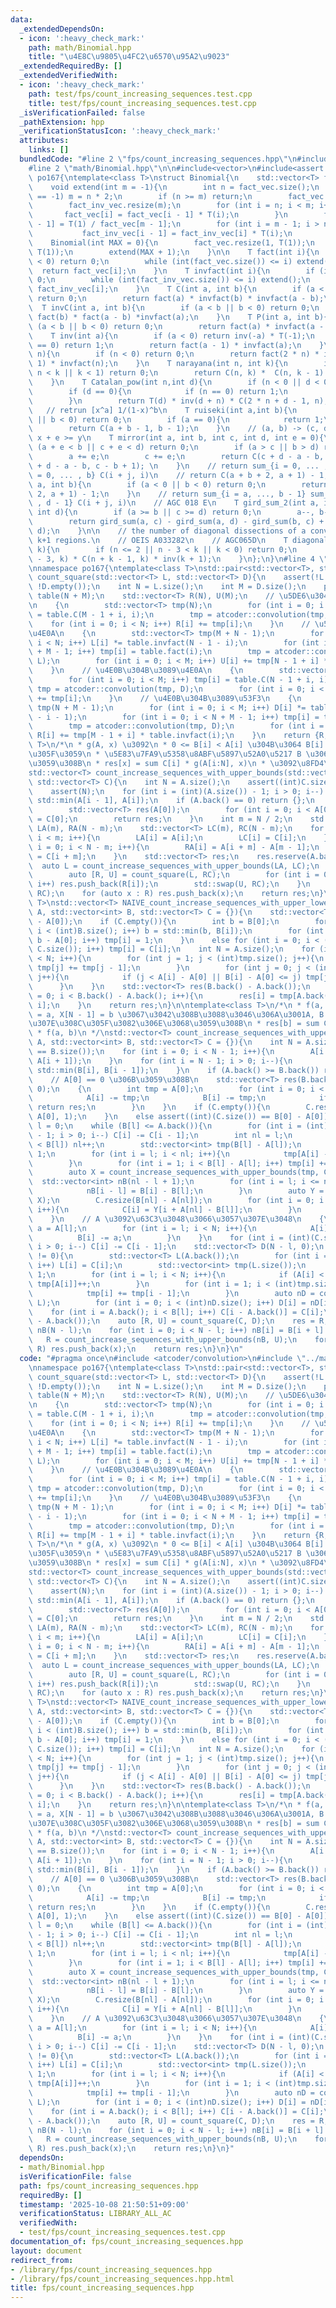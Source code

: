 ```yaml
---
data:
  _extendedDependsOn:
  - icon: ':heavy_check_mark:'
    path: math/Binomial.hpp
    title: "\u4E8C\u9805\u4FC2\u6570\u95A2\u9023"
  _extendedRequiredBy: []
  _extendedVerifiedWith:
  - icon: ':heavy_check_mark:'
    path: test/fps/count_increasing_sequences.test.cpp
    title: test/fps/count_increasing_sequences.test.cpp
  _isVerificationFailed: false
  _pathExtension: hpp
  _verificationStatusIcon: ':heavy_check_mark:'
  attributes:
    links: []
  bundledCode: "#line 2 \"fps/count_increasing_sequences.hpp\"\n#include <atcoder/convolution>\n\
    #line 2 \"math/Binomial.hpp\"\n\n#include<vector>\n#include<assert.h>\n\nnamespace\
    \ po167{\ntemplate<class T>\nstruct Binomial{\n    std::vector<T> fact_vec, fact_inv_vec;\n\
    \    void extend(int m = -1){\n        int n = fact_vec.size();\n        if (m\
    \ == -1) m = n * 2;\n        if (n >= m) return;\n        fact_vec.resize(m);\n\
    \        fact_inv_vec.resize(m);\n        for (int i = n; i < m; i++){\n     \
    \       fact_vec[i] = fact_vec[i - 1] * T(i);\n        }\n        fact_inv_vec[m\
    \ - 1] = T(1) / fact_vec[m - 1];\n        for (int i = m - 1; i > n; i--){\n \
    \           fact_inv_vec[i - 1] = fact_inv_vec[i] * T(i);\n        }\n    }\n\
    \    Binomial(int MAX = 0){\n        fact_vec.resize(1, T(1));\n        fact_inv_vec.resize(1,\
    \ T(1));\n        extend(MAX + 1);\n    }\n\n    T fact(int i){\n        if (i\
    \ < 0) return 0;\n        while (int(fact_vec.size()) <= i) extend();\n      \
    \  return fact_vec[i];\n    }\n    T invfact(int i){\n        if (i < 0) return\
    \ 0;\n        while (int(fact_inv_vec.size()) <= i) extend();\n        return\
    \ fact_inv_vec[i];\n    }\n    T C(int a, int b){\n        if (a < b || b < 0)\
    \ return 0;\n        return fact(a) * invfact(b) * invfact(a - b);\n    }\n  \
    \  T invC(int a, int b){\n        if (a < b || b < 0) return 0;\n        return\
    \ fact(b) * fact(a - b) *invfact(a);\n    }\n    T P(int a, int b){\n        if\
    \ (a < b || b < 0) return 0;\n        return fact(a) * invfact(a - b);\n    }\n\
    \    T inv(int a){\n        if (a < 0) return inv(-a) * T(-1);\n        if (a\
    \ == 0) return 1;\n        return fact(a - 1) * invfact(a);\n    }\n    T Catalan(int\
    \ n){\n        if (n < 0) return 0;\n        return fact(2 * n) * invfact(n +\
    \ 1) * invfact(n);\n    }\n    T narayana(int n, int k){\n        if (n <= 0 ||\
    \ n < k || k < 1) return 0;\n        return C(n, k) *  C(n, k - 1) * inv(n);\n\
    \    }\n    T Catalan_pow(int n,int d){\n        if (n < 0 || d < 0) return 0;\n\
    \        if (d == 0){\n            if (n == 0) return 1;\n            return 0;\n\
    \        }\n        return T(d) * inv(d + n) * C(2 * n + d - 1, n);\n    }\n \
    \   // retrun [x^a] 1/(1-x)^b\n    T ruiseki(int a,int b){\n        if (a < 0\
    \ || b < 0) return 0;\n        if (a == 0){\n            return 1;\n        }\n\
    \        return C(a + b - 1, b - 1);\n    }\n    // (a, b) -> (c, d)\n    // always\
    \ x + e >= y\n    T mirror(int a, int b, int c, int d, int e = 0){\n        if\
    \ (a + e < b || c + e < d) return 0;\n        if (a > c || b > d) return 0;\n\
    \        a += e;\n        c += e;\n        return C(c + d - a - b, c - a) - C(c\
    \ + d - a - b, c - b + 1); \n    }\n    // return sum_{i = 0, ... , a} sum_{j\
    \ = 0, ... , b} C(i + j, i)\n    // return C(a + b + 2, a + 1) - 1;\n    T gird_sum(int\
    \ a, int b){\n        if (a < 0 || b < 0) return 0;\n        return C(a + b +\
    \ 2, a + 1) - 1;\n    }\n    // return sum_{i = a, ..., b - 1} sum_{j = c, ...\
    \ , d - 1} C(i + j, i)\n    // AGC 018 E\n    T gird_sum_2(int a, int b, int c,\
    \ int d){\n        if (a >= b || c >= d) return 0;\n        a--, b--, c--, d--;\n\
    \        return gird_sum(a, c) - gird_sum(a, d) - gird_sum(b, c) + gird_sum(b,\
    \ d);\n    }\n\n    // the number of diagonal dissections of a convex n-gon into\
    \ k+1 regions.\n    // OEIS A033282\n    // AGC065D\n    T diagonal(int n, int\
    \ k){\n        if (n <= 2 || n - 3 < k || k < 0) return 0;\n        return C(n\
    \ - 3, k) * C(n + k - 1, k) * inv(k + 1);\n    }\n};\n}\n#line 4 \"fps/count_increasing_sequences.hpp\"\
    \nnamespace po167{\ntemplate<class T>\nstd::pair<std::vector<T>, std::vector<T>>\
    \ count_square(std::vector<T> L, std::vector<T> D){\n    assert(!L.empty() &&\
    \ !D.empty());\n    int N = L.size();\n    int M = D.size();\n    po167::Binomial<T>\
    \ table(N + M);\n    std::vector<T> R(N), U(M);\n    // \u5DE6\u304B\u3089\u53F3\
    \n    {\n        std::vector<T> tmp(N);\n        for (int i = 0; i < N; i++) tmp[i]\
    \ = table.C(M - 1 + i, i);\n        tmp = atcoder::convolution(tmp, L);\n    \
    \    for (int i = 0; i < N; i++) R[i] += tmp[i];\n    }\n    // \u5DE6\u304B\u3089\
    \u4E0A\n    {\n        std::vector<T> tmp(M + N - 1);\n        for (int i = 0;\
    \ i < N; i++) L[i] *= table.invfact(N - 1 - i);\n        for (int i = 0; i < N\
    \ + M - 1; i++) tmp[i] = table.fact(i);\n        tmp = atcoder::convolution(tmp,\
    \ L);\n        for (int i = 0; i < M; i++) U[i] += tmp[N - 1 + i] * table.invfact(i);\n\
    \    }\n    // \u4E0B\u304B\u3089\u4E0A\n    {\n        std::vector<T> tmp(M);\n\
    \        for (int i = 0; i < M; i++) tmp[i] = table.C(N - 1 + i, i);\n       \
    \ tmp = atcoder::convolution(tmp, D);\n        for (int i = 0; i < M; i++) U[i]\
    \ += tmp[i];\n    }\n    // \u4E0B\u304B\u3089\u53F3\n    {\n        std::vector<T>\
    \ tmp(N + M - 1);\n        for (int i = 0; i < M; i++) D[i] *= table.invfact(M\
    \ - i - 1);\n        for (int i = 0; i < N + M - 1; i++) tmp[i] = table.fact(i);\n\
    \        tmp = atcoder::convolution(tmp, D);\n        for (int i = 0; i < N; i++)\
    \ R[i] += tmp[M - 1 + i] * table.invfact(i);\n    }\n    return {R, U};\n}\ntemplate<class\
    \ T>\n/*\n * g(A, x) \u3092\n * 0 <= B[i] < A[i] \u304B\u3064 B[i] = x \u3092\u6E80\
    \u305F\u3059\n * \u5E83\u7FA9\u5358\u8ABF\u5897\u52A0\u5217 B \u306E\u6570\u3068\
    \u3059\u308B\n * res[x] = sum C[i] * g(A[i:N], x)\n * \u3092\u8FD4\u3059\n */\n\
    std::vector<T> count_increase_sequences_with_upper_bounds(std::vector<int> A,\
    \ std::vector<T> C){\n    int N = A.size();\n    assert((int)C.size() == N);\n\
    \    assert(N);\n    for (int i = (int)(A.size()) - 1; i > 0; i--) A[i - 1] =\
    \ std::min(A[i - 1], A[i]);\n    if (A.back() == 0) return {};\n    if (N == 1){\n\
    \        std::vector<T> res(A[0]);\n        for (int i = 0; i < A[0]; i++) res[i]\
    \ = C[0];\n        return res;\n    }\n    int m = N / 2;\n    std::vector<int>\
    \ LA(m), RA(N - m);\n    std::vector<T> LC(m), RC(N - m);\n    for (int i = 0;\
    \ i < m; i++){\n        LA[i] = A[i];\n        LC[i] = C[i];\n    }\n    for (int\
    \ i = 0; i < N - m; i++){\n        RA[i] = A[i + m] - A[m - 1];\n        RC[i]\
    \ = C[i + m];\n    }\n    std::vector<T> res;\n    res.reserve(A.back());\n  \
    \  auto L = count_increase_sequences_with_upper_bounds(LA, LC);\n    if (!L.empty()){\n\
    \        auto [R, U] = count_square(L, RC);\n        for (int i = 0; i < (int)R.size();\
    \ i++) res.push_back(R[i]);\n        std::swap(U, RC);\n    }\n    auto R = count_increase_sequences_with_upper_bounds(RA,\
    \ RC);\n    for (auto x : R) res.push_back(x);\n    return res;\n}\ntemplate<class\
    \ T>\nstd::vector<T> NAIVE_count_increase_sequences_with_upper_lower_bounds(std::vector<int>\
    \ A, std::vector<int> B, std::vector<T> C = {}){\n    std::vector<T> tmp(B.back()\
    \ - A[0]);\n    if (C.empty()){\n        int b = B[0];\n        for (int i = 1;\
    \ i < (int)B.size(); i++) b = std::min(b, B[i]);\n        for (int i = 0; i <\
    \ b - A[0]; i++) tmp[i] = 1;\n    }\n    else for (int i = 0; i < (int)std::min(tmp.size(),\
    \ C.size()); i++) tmp[i] = C[i];\n    int N = A.size();\n    for (int i = 1; i\
    \ < N; i++){\n        for (int j = 1; j < (int)tmp.size(); j++){\n           \
    \ tmp[j] += tmp[j - 1];\n        }\n        for (int j = 0; j < (int)tmp.size();\
    \ j++){\n            if (j < A[i] - A[0] || B[i] - A[0] <= j) tmp[j] = 0;\n  \
    \      }\n    }\n    std::vector<T> res(B.back() - A.back());\n    for (int i\
    \ = 0; i < B.back() - A.back(); i++){\n        res[i] = tmp[A.back() - A[0] +\
    \ i];\n    }\n    return res;\n}\n\ntemplate<class T>\n/*\n * f(a, b) \u3092 X[0]\
    \ = a, X[N - 1] = b \u3067\u3042\u308B\u3088\u3046\u306A\u3001A, B \u306B\u631F\
    \u307E\u308C\u305F\u3082\u306E\u3068\u3059\u308B\n * res[b] = sum C[a - A[0]]\
    \ * f(a, b)\n */\nstd::vector<T> count_increase_sequences_with_upper_lower_bounds(std::vector<int>\
    \ A, std::vector<int> B, std::vector<T> C = {}){\n    int N = A.size();\n    assert(A.size()\
    \ == B.size());\n    for (int i = 0; i < N - 1; i++){\n        A[i + 1] = std::max(A[i],\
    \ A[i + 1]);\n    }\n    for (int i = N - 1; i > 0; i--){\n        B[i - 1] =\
    \ std::min(B[i], B[i - 1]);\n    }\n    if (A.back() >= B.back()) return {};\n\
    \    // A[0] == 0 \u306B\u3059\u308B\n    std::vector<T> res(B.back() - A.back(),\
    \ 0);\n    {\n        int tmp = A[0];\n        for (int i = 0; i < N; i++){\n\
    \            A[i] -= tmp;\n            B[i] -= tmp;\n            if (A[i] >= B[i])\
    \ return res;\n        }\n    }\n    if (C.empty()){\n        C.resize(B[0] -\
    \ A[0], 1);\n    }\n    else assert((int)(C.size()) == B[0] - A[0]);\n    int\
    \ l = 0;\n    while (B[l] <= A.back()){\n        for (int i = (int)(C.size())\
    \ - 1; i > 0; i--) C[i] -= C[i - 1];\n        int nl = l;\n        while (A[nl]\
    \ < B[l]) nl++;\n        std::vector<int> tmp(B[l] - A[l]);\n        tmp[0] =\
    \ 1;\n        for (int i = l; i < nl; i++){\n            tmp[A[i] - A[l]]++;\n\
    \        }\n        for (int i = 1; i < B[l] - A[l]; i++) tmp[i] += tmp[i - 1];\n\
    \        auto X = count_increase_sequences_with_upper_bounds(tmp, C);\n      \
    \  std::vector<int> nB(nl - l + 1);\n        for (int i = l; i <= nl; i++){\n\
    \            nB[i - l] = B[i] - B[l];\n        }\n        auto Y = count_increase_sequences_with_upper_bounds(nB,\
    \ X);\n        C.resize(B[nl] - A[nl]);\n        for (int i = 0; i < B[nl] - A[nl];\
    \ i++){\n            C[i] = Y[i + A[nl] - B[l]];\n        }\n        l = nl;\n\
    \    }\n    // A \u3092\u63C3\u3048\u3066\u3057\u307E\u3048\n    {\n        int\
    \ a = A[l];\n        for (int i = l; i < N; i++){\n            A[i] -= a;\n  \
    \          B[i] -= a;\n        }\n    }\n    for (int i = (int)(C.size()) - 1;\
    \ i > 0; i--) C[i] -= C[i - 1];\n    std::vector<T> D(N - l, 0);\n    if (A.back()\
    \ != 0){\n        std::vector<T> L(A.back());\n        for (int i = 0; i < (int)L.size();\
    \ i++) L[i] = C[i];\n        std::vector<int> tmp(L.size());\n        tmp[0] =\
    \ 1;\n        for (int i = l; i < N; i++){\n            if (A[i] < (int)tmp.size())\
    \ tmp[A[i]]++;\n        }\n        for (int i = 1; i < (int)tmp.size(); i++){\n\
    \            tmp[i] += tmp[i - 1];\n        }\n        auto nD = count_increase_sequences_with_upper_bounds(tmp,\
    \ L);\n        for (int i = 0; i < (int)nD.size(); i++) D[i] = nD[i];\n    }\n\
    \    for (int i = A.back(); i < B[l]; i++) C[i - A.back()] = C[i];\n    C.resize(B[l]\
    \ - A.back());\n    auto [R, U] = count_square(C, D);\n    res = R;\n    std::vector<int>\
    \ nB(N - l);\n    for (int i = 0; i < N - l; i++) nB[i] = B[i + l] - B[l];\n \
    \   R = count_increase_sequences_with_upper_bounds(nB, U);\n    for (auto x :\
    \ R) res.push_back(x);\n    return res;\n}\n}\n"
  code: "#pragma once\n#include <atcoder/convolution>\n#include \"../math/Binomial.hpp\"\
    \nnamespace po167{\ntemplate<class T>\nstd::pair<std::vector<T>, std::vector<T>>\
    \ count_square(std::vector<T> L, std::vector<T> D){\n    assert(!L.empty() &&\
    \ !D.empty());\n    int N = L.size();\n    int M = D.size();\n    po167::Binomial<T>\
    \ table(N + M);\n    std::vector<T> R(N), U(M);\n    // \u5DE6\u304B\u3089\u53F3\
    \n    {\n        std::vector<T> tmp(N);\n        for (int i = 0; i < N; i++) tmp[i]\
    \ = table.C(M - 1 + i, i);\n        tmp = atcoder::convolution(tmp, L);\n    \
    \    for (int i = 0; i < N; i++) R[i] += tmp[i];\n    }\n    // \u5DE6\u304B\u3089\
    \u4E0A\n    {\n        std::vector<T> tmp(M + N - 1);\n        for (int i = 0;\
    \ i < N; i++) L[i] *= table.invfact(N - 1 - i);\n        for (int i = 0; i < N\
    \ + M - 1; i++) tmp[i] = table.fact(i);\n        tmp = atcoder::convolution(tmp,\
    \ L);\n        for (int i = 0; i < M; i++) U[i] += tmp[N - 1 + i] * table.invfact(i);\n\
    \    }\n    // \u4E0B\u304B\u3089\u4E0A\n    {\n        std::vector<T> tmp(M);\n\
    \        for (int i = 0; i < M; i++) tmp[i] = table.C(N - 1 + i, i);\n       \
    \ tmp = atcoder::convolution(tmp, D);\n        for (int i = 0; i < M; i++) U[i]\
    \ += tmp[i];\n    }\n    // \u4E0B\u304B\u3089\u53F3\n    {\n        std::vector<T>\
    \ tmp(N + M - 1);\n        for (int i = 0; i < M; i++) D[i] *= table.invfact(M\
    \ - i - 1);\n        for (int i = 0; i < N + M - 1; i++) tmp[i] = table.fact(i);\n\
    \        tmp = atcoder::convolution(tmp, D);\n        for (int i = 0; i < N; i++)\
    \ R[i] += tmp[M - 1 + i] * table.invfact(i);\n    }\n    return {R, U};\n}\ntemplate<class\
    \ T>\n/*\n * g(A, x) \u3092\n * 0 <= B[i] < A[i] \u304B\u3064 B[i] = x \u3092\u6E80\
    \u305F\u3059\n * \u5E83\u7FA9\u5358\u8ABF\u5897\u52A0\u5217 B \u306E\u6570\u3068\
    \u3059\u308B\n * res[x] = sum C[i] * g(A[i:N], x)\n * \u3092\u8FD4\u3059\n */\n\
    std::vector<T> count_increase_sequences_with_upper_bounds(std::vector<int> A,\
    \ std::vector<T> C){\n    int N = A.size();\n    assert((int)C.size() == N);\n\
    \    assert(N);\n    for (int i = (int)(A.size()) - 1; i > 0; i--) A[i - 1] =\
    \ std::min(A[i - 1], A[i]);\n    if (A.back() == 0) return {};\n    if (N == 1){\n\
    \        std::vector<T> res(A[0]);\n        for (int i = 0; i < A[0]; i++) res[i]\
    \ = C[0];\n        return res;\n    }\n    int m = N / 2;\n    std::vector<int>\
    \ LA(m), RA(N - m);\n    std::vector<T> LC(m), RC(N - m);\n    for (int i = 0;\
    \ i < m; i++){\n        LA[i] = A[i];\n        LC[i] = C[i];\n    }\n    for (int\
    \ i = 0; i < N - m; i++){\n        RA[i] = A[i + m] - A[m - 1];\n        RC[i]\
    \ = C[i + m];\n    }\n    std::vector<T> res;\n    res.reserve(A.back());\n  \
    \  auto L = count_increase_sequences_with_upper_bounds(LA, LC);\n    if (!L.empty()){\n\
    \        auto [R, U] = count_square(L, RC);\n        for (int i = 0; i < (int)R.size();\
    \ i++) res.push_back(R[i]);\n        std::swap(U, RC);\n    }\n    auto R = count_increase_sequences_with_upper_bounds(RA,\
    \ RC);\n    for (auto x : R) res.push_back(x);\n    return res;\n}\ntemplate<class\
    \ T>\nstd::vector<T> NAIVE_count_increase_sequences_with_upper_lower_bounds(std::vector<int>\
    \ A, std::vector<int> B, std::vector<T> C = {}){\n    std::vector<T> tmp(B.back()\
    \ - A[0]);\n    if (C.empty()){\n        int b = B[0];\n        for (int i = 1;\
    \ i < (int)B.size(); i++) b = std::min(b, B[i]);\n        for (int i = 0; i <\
    \ b - A[0]; i++) tmp[i] = 1;\n    }\n    else for (int i = 0; i < (int)std::min(tmp.size(),\
    \ C.size()); i++) tmp[i] = C[i];\n    int N = A.size();\n    for (int i = 1; i\
    \ < N; i++){\n        for (int j = 1; j < (int)tmp.size(); j++){\n           \
    \ tmp[j] += tmp[j - 1];\n        }\n        for (int j = 0; j < (int)tmp.size();\
    \ j++){\n            if (j < A[i] - A[0] || B[i] - A[0] <= j) tmp[j] = 0;\n  \
    \      }\n    }\n    std::vector<T> res(B.back() - A.back());\n    for (int i\
    \ = 0; i < B.back() - A.back(); i++){\n        res[i] = tmp[A.back() - A[0] +\
    \ i];\n    }\n    return res;\n}\n\ntemplate<class T>\n/*\n * f(a, b) \u3092 X[0]\
    \ = a, X[N - 1] = b \u3067\u3042\u308B\u3088\u3046\u306A\u3001A, B \u306B\u631F\
    \u307E\u308C\u305F\u3082\u306E\u3068\u3059\u308B\n * res[b] = sum C[a - A[0]]\
    \ * f(a, b)\n */\nstd::vector<T> count_increase_sequences_with_upper_lower_bounds(std::vector<int>\
    \ A, std::vector<int> B, std::vector<T> C = {}){\n    int N = A.size();\n    assert(A.size()\
    \ == B.size());\n    for (int i = 0; i < N - 1; i++){\n        A[i + 1] = std::max(A[i],\
    \ A[i + 1]);\n    }\n    for (int i = N - 1; i > 0; i--){\n        B[i - 1] =\
    \ std::min(B[i], B[i - 1]);\n    }\n    if (A.back() >= B.back()) return {};\n\
    \    // A[0] == 0 \u306B\u3059\u308B\n    std::vector<T> res(B.back() - A.back(),\
    \ 0);\n    {\n        int tmp = A[0];\n        for (int i = 0; i < N; i++){\n\
    \            A[i] -= tmp;\n            B[i] -= tmp;\n            if (A[i] >= B[i])\
    \ return res;\n        }\n    }\n    if (C.empty()){\n        C.resize(B[0] -\
    \ A[0], 1);\n    }\n    else assert((int)(C.size()) == B[0] - A[0]);\n    int\
    \ l = 0;\n    while (B[l] <= A.back()){\n        for (int i = (int)(C.size())\
    \ - 1; i > 0; i--) C[i] -= C[i - 1];\n        int nl = l;\n        while (A[nl]\
    \ < B[l]) nl++;\n        std::vector<int> tmp(B[l] - A[l]);\n        tmp[0] =\
    \ 1;\n        for (int i = l; i < nl; i++){\n            tmp[A[i] - A[l]]++;\n\
    \        }\n        for (int i = 1; i < B[l] - A[l]; i++) tmp[i] += tmp[i - 1];\n\
    \        auto X = count_increase_sequences_with_upper_bounds(tmp, C);\n      \
    \  std::vector<int> nB(nl - l + 1);\n        for (int i = l; i <= nl; i++){\n\
    \            nB[i - l] = B[i] - B[l];\n        }\n        auto Y = count_increase_sequences_with_upper_bounds(nB,\
    \ X);\n        C.resize(B[nl] - A[nl]);\n        for (int i = 0; i < B[nl] - A[nl];\
    \ i++){\n            C[i] = Y[i + A[nl] - B[l]];\n        }\n        l = nl;\n\
    \    }\n    // A \u3092\u63C3\u3048\u3066\u3057\u307E\u3048\n    {\n        int\
    \ a = A[l];\n        for (int i = l; i < N; i++){\n            A[i] -= a;\n  \
    \          B[i] -= a;\n        }\n    }\n    for (int i = (int)(C.size()) - 1;\
    \ i > 0; i--) C[i] -= C[i - 1];\n    std::vector<T> D(N - l, 0);\n    if (A.back()\
    \ != 0){\n        std::vector<T> L(A.back());\n        for (int i = 0; i < (int)L.size();\
    \ i++) L[i] = C[i];\n        std::vector<int> tmp(L.size());\n        tmp[0] =\
    \ 1;\n        for (int i = l; i < N; i++){\n            if (A[i] < (int)tmp.size())\
    \ tmp[A[i]]++;\n        }\n        for (int i = 1; i < (int)tmp.size(); i++){\n\
    \            tmp[i] += tmp[i - 1];\n        }\n        auto nD = count_increase_sequences_with_upper_bounds(tmp,\
    \ L);\n        for (int i = 0; i < (int)nD.size(); i++) D[i] = nD[i];\n    }\n\
    \    for (int i = A.back(); i < B[l]; i++) C[i - A.back()] = C[i];\n    C.resize(B[l]\
    \ - A.back());\n    auto [R, U] = count_square(C, D);\n    res = R;\n    std::vector<int>\
    \ nB(N - l);\n    for (int i = 0; i < N - l; i++) nB[i] = B[i + l] - B[l];\n \
    \   R = count_increase_sequences_with_upper_bounds(nB, U);\n    for (auto x :\
    \ R) res.push_back(x);\n    return res;\n}\n}"
  dependsOn:
  - math/Binomial.hpp
  isVerificationFile: false
  path: fps/count_increasing_sequences.hpp
  requiredBy: []
  timestamp: '2025-10-08 21:50:51+09:00'
  verificationStatus: LIBRARY_ALL_AC
  verifiedWith:
  - test/fps/count_increasing_sequences.test.cpp
documentation_of: fps/count_increasing_sequences.hpp
layout: document
redirect_from:
- /library/fps/count_increasing_sequences.hpp
- /library/fps/count_increasing_sequences.hpp.html
title: fps/count_increasing_sequences.hpp
---
```

